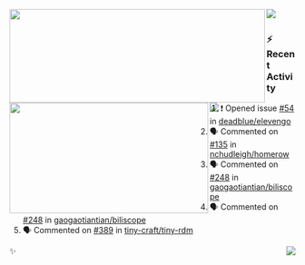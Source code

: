 <p>
  <p>
  <img align="left" width="450" height="165" src="https://github-readme-stats-git-masterrstaa-rickstaa.vercel.app/api?username=lowking&bg_color=0D1116&theme=synthwave&show_icons=true&hide_border=true&line_height=20&title_color=4E7C65&icon_color=555&show_owner=true&text_color=777&count_private=true"/>
  </p>
  <p>
  <img align="left" width="350" height="195" src="https://github-readme-stats-git-masterrstaa-rickstaa.vercel.app/api/top-langs/?layout=compact&username=lowking&bg_color=0D1116&theme=synthwave&show_icons=true&hide_border=true&line_height=20&title_color=4E7C65&icon_color=555&show_owner=true&text_color=777&hide&langs_count=4"/>
  </p>
  <p>
    <a align="left" href="https://t.me/Violettoy_bot"><img src="https://img.shields.io/badge/Telegram-%2352A4DB.svg?&style=social&logo=telegram&logoColor=52A4DB" /></a>&nbsp;&nbsp;
<!--     <img align="left" src="https://github.com/lowking/lowking/workflows/Waka%20Readme/badge.svg" />&nbsp;&nbsp; -->
    <img align="left" src="https://github.com/lowking/lowking/workflows/Activity%20Readme/badge.svg" />
  </p>
</p>

### :zap: Recent Activity

<!--START_SECTION:activity-->
1. ❗ Opened issue [#54](https://github.com/deadblue/elevengo/issues/54) in [deadblue/elevengo](https://github.com/deadblue/elevengo)
2. 🗣 Commented on [#135](https://github.com/nchudleigh/homerow/issues/135#issuecomment-2490109920) in [nchudleigh/homerow](https://github.com/nchudleigh/homerow)
3. 🗣 Commented on [#248](https://github.com/gaogaotiantian/biliscope/issues/248#issuecomment-2482532001) in [gaogaotiantian/biliscope](https://github.com/gaogaotiantian/biliscope)
4. 🗣 Commented on [#248](https://github.com/gaogaotiantian/biliscope/issues/248#issuecomment-2482516446) in [gaogaotiantian/biliscope](https://github.com/gaogaotiantian/biliscope)
5. 🗣 Commented on [#389](https://github.com/tiny-craft/tiny-rdm/issues/389#issuecomment-2472470772) in [tiny-craft/tiny-rdm](https://github.com/tiny-craft/tiny-rdm)
<!--END_SECTION:activity-->

✨<img align="right" src="http://profile-counter.glitch.me/lowking/count.svg"/>
